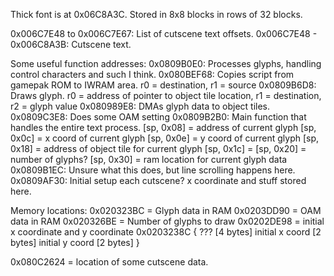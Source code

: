 Thick font is at 0x06C8A3C. Stored in 8x8 blocks in rows of 32 blocks.

0x006C7E48 to 0x006C7E67: List of cutscene text offsets.
0x006C7E48 - 0x006C8A3B: Cutscene text.

Some useful function addresses:
0x0809B0E0: Processes glyphs, handling control characters and such I think.
0x080BEF68: Copies script from gamepak ROM to IWRAM area. r0 = destination, r1 = source
0x0809B6D8: Draws glyph.
            r0 = address of pointer to object tile location, r1 = destination, r2 = glyph value
0x080989E8: DMAs glyph data to object tiles.
0x0809C3E8: Does some OAM setting
0x0809B2B0: Main function that handles the entire text process.
            [sp, 0x08] = address of current glyph
            [sp, 0x0c] = x coord of current glyph
            [sp, 0x0e] = y coord of current glyph
            [sp, 0x18] = address of object tile for current glyph
            [sp, 0x1c] =
            [sp, 0x20] = number of glyphs?
            [sp, 0x30] = ram location for current glyph data
0x0809B1EC: Unsure what this does, but line scrolling happens here.
0x0809AF30: Initial setup each cutscene? x coordinate and stuff stored here.

Memory locations:
0x020323BC = Glyph data in RAM
0x0203DD90 = OAM data in RAM
0x020326BE = Number of glyphs to draw
0x0202DE98 = initial x coordinate and y coordinate
0x0203238C {
  ??? [4 bytes]
  initial x coord [2 bytes]
  initial y coord [2 bytes]
}

0x080C2624 = location of some cutscene data.
